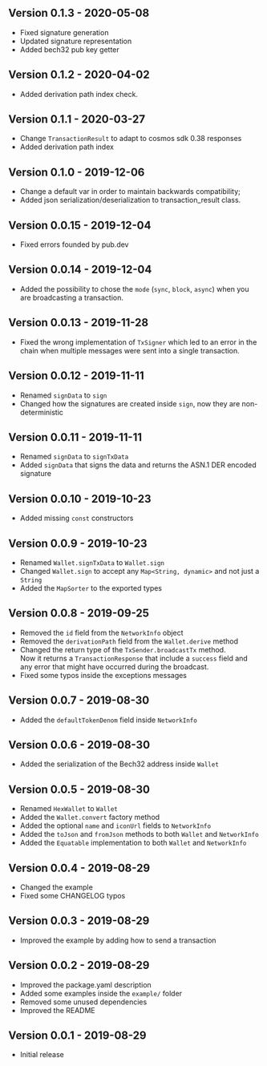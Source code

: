 ## Version 0.1.3 - 2020-05-08
* Fixed signature generation
* Updated signature representation
* Added bech32 pub key getter

## Version 0.1.2 - 2020-04-02
* Added derivation path index check.

## Version 0.1.1 - 2020-03-27
* Change `TransactionResult` to adapt to cosmos sdk 0.38 responses
* Added derivation path index 

## Version 0.1.0 - 2019-12-06
* Change a default var in order to maintain backwards compatibility;
* Added json serialization/deserialization to transaction_result class.

## Version 0.0.15 - 2019-12-04
* Fixed errors founded by pub.dev

## Version 0.0.14 - 2019-12-04
* Added the possibility to chose the `mode` (`sync`, `block`, `async`) 
  when you are broadcasting a transaction.

## Version 0.0.13 - 2019-11-28
* Fixed the wrong implementation of `TxSigner` which led to an 
  error in the chain when multiple messages were sent into a single transaction.

## Version 0.0.12 - 2019-11-11
* Renamed `signData` to `sign` 
* Changed how the signatures are created inside `sign`, now they are non-deterministic 

## Version 0.0.11 - 2019-11-11
* Renamed `signData` to `signTxData` 
* Added `signData` that signs the data and returns the ASN.1 DER encoded signature

## Version 0.0.10 - 2019-10-23
* Added missing `const` constructors

## Version 0.0.9 - 2019-10-23
* Renamed `Wallet.signTxData` to `Wallet.sign`
* Changed `Wallet.sign` to accept any `Map<String, dynamic>` and not just a `String`
* Added the `MapSorter` to the exported types

## Version 0.0.8 - 2019-09-25
* Removed the `id` field from the `NetworkInfo` object
* Removed the `derivationPath` field from the `Wallet.derive` method
* Changed the return type of the `TxSender.broadcastTx` method.  
   Now it returns a `TransactionResponse` that include a `success` field and any error 
   that might have occurred during the broadcast.
* Fixed some typos inside the exceptions messages

## Version 0.0.7 - 2019-08-30
* Added the `defaultTokenDenom` field inside `NetworkInfo`

## Version 0.0.6 - 2019-08-30
* Added the serialization of the Bech32 address inside `Wallet` 

## Version 0.0.5 - 2019-08-30
* Renamed `HexWallet` to `Wallet` 
* Added the `Wallet.convert` factory method
* Added the optional `name` and `iconUrl` fields to `NetworkInfo`
* Added the `toJson` and `fromJson` methods to both `Wallet` and `NetworkInfo`
* Added the `Equatable` implementation to both `Wallet` and `NetworkInfo` 

## Version 0.0.4 - 2019-08-29
* Changed the example 
* Fixed some CHANGELOG typos

## Version 0.0.3 - 2019-08-29
* Improved the example by adding how to send a transaction

## Version 0.0.2 - 2019-08-29
* Improved the package.yaml description
* Added some examples inside the `example/` folder
* Removed some unused dependencies
* Improved the README

## Version 0.0.1 - 2019-08-29
* Initial release
